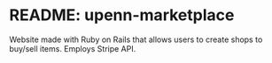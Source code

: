 # README: upenn-marketplace

Website made with Ruby on Rails that allows users to create shops to buy/sell items. Employs Stripe API.



